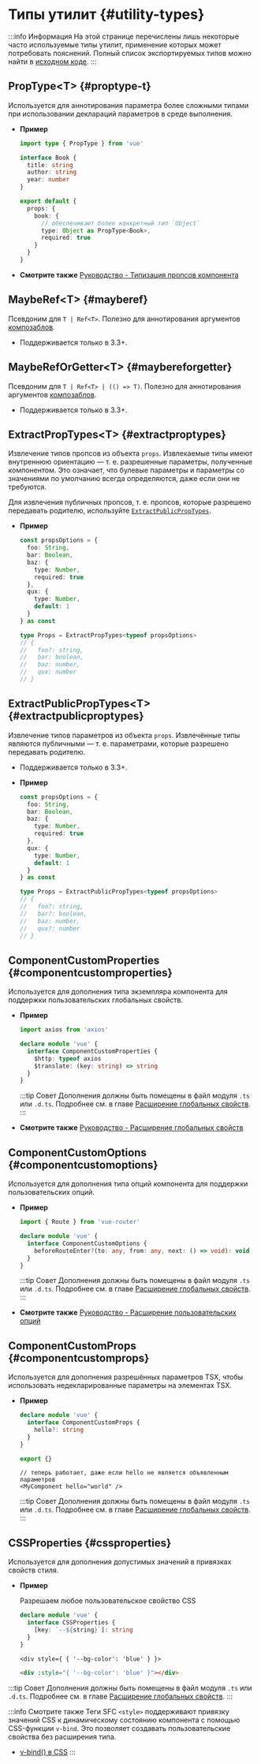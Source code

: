 # Типы утилит {#utility-types}

:::info Информация
На этой странице перечислены лишь некоторые часто используемые типы утилит, применение которых может потребовать пояснений. Полный список экспортируемых типов можно найти в [исходном коде](https://github.com/vuejs/core/blob/main/packages/runtime-core/src/index.ts#L131).
:::

## PropType\<T> {#proptype-t}

Используется для аннотирования параметра более сложными типами при использовании деклараций параметров в среде выполнения.

- **Пример**

  ```ts
  import type { PropType } from 'vue'

  interface Book {
    title: string
    author: string
    year: number
  }

  export default {
    props: {
      book: {
        // обеспечивают более конкретный тип `Object`
        type: Object as PropType<Book>,
        required: true
      }
    }
  }
  ```

- **Смотрите также** [Руководство - Типизация пропсов компонента](/guide/typescript/options-api#typing-component-props)

## MaybeRef\<T> {#mayberef}

Псевдоним для `T | Ref<T>`. Полезно для аннотирования аргументов [композаблов](/guide/reusability/composables.html).

- Поддерживается только в 3.3+.

## MaybeRefOrGetter\<T> {#maybereforgetter}

Псевдоним для `T | Ref<T> | (() => T)`. Полезно для аннотирования аргументов [композаблов](/guide/reusability/composables.html).

- Поддерживается только в 3.3+.

## ExtractPropTypes\<T> {#extractproptypes}

Извлечение типов пропсов из объекта `props`. Извлекаемые типы имеют внутреннюю ориентацию — т. е. разрешенные параметры, полученные компонентом. Это означает, что булевые параметры и параметры со значениями по умолчанию всегда определяются, даже если они не требуются.

Для извлечения публичных пропсов, т. е. пропсов, которые разрешено передавать родителю, используйте [`ExtractPublicPropTypes`](#extractpublicproptypes).

- **Пример**

  ```ts
  const propsOptions = {
    foo: String,
    bar: Boolean,
    baz: {
      type: Number,
      required: true
    },
    qux: {
      type: Number,
      default: 1
    }
  } as const

  type Props = ExtractPropTypes<typeof propsOptions>
  // {
  //   foo?: string,
  //   bar: boolean,
  //   baz: number,
  //   qux: number
  // }
  ```

## ExtractPublicPropTypes\<T> {#extractpublicproptypes}

Извлечение типов параметров из объекта `props`. Извлечённые типы являются публичными — т. е. параметрами, которые разрешено передавать родителю.

- Поддерживается только в 3.3+.

- **Пример**

  ```ts
  const propsOptions = {
    foo: String,
    bar: Boolean,
    baz: {
      type: Number,
      required: true
    },
    qux: {
      type: Number,
      default: 1
    }
  } as const

  type Props = ExtractPublicPropTypes<typeof propsOptions>
  // {
  //   foo?: string,
  //   bar?: boolean,
  //   baz: number,
  //   qux?: number
  // }
  ```

## ComponentCustomProperties {#componentcustomproperties}

Используется для дополнения типа экземпляра компонента для поддержки пользовательских глобальных свойств.

- **Пример**

  ```ts
  import axios from 'axios'

  declare module 'vue' {
    interface ComponentCustomProperties {
      $http: typeof axios
      $translate: (key: string) => string
    }
  }
  ```

  :::tip Совет
  Дополнения должны быть помещены в файл модуля `.ts` или `.d.ts`. Подробнее см. в главе [Расширение глобальных свойств](/guide/typescript/options-api#augmenting-global-properties).
  :::

- **Смотрите также** [Руководство - Расширение глобальных свойств](/guide/typescript/options-api#augmenting-global-properties)

## ComponentCustomOptions {#componentcustomoptions}

Используется для дополнения типа опций компонента для поддержки пользовательских опций.

- **Пример**

  ```ts
  import { Route } from 'vue-router'

  declare module 'vue' {
    interface ComponentCustomOptions {
      beforeRouteEnter?(to: any, from: any, next: () => void): void
    }
  }
  ```

  :::tip Совет
  Дополнения должны быть помещены в файл модуля `.ts` или `.d.ts`. Подробнее см. в главе [Расширение глобальных свойств](/guide/typescript/options-api#augmenting-global-properties).
  :::

- **Смотрите также** [Руководство - Расширение пользовательских опций](/guide/typescript/options-api#augmenting-custom-options)

## ComponentCustomProps {#componentcustomprops}

Используется для дополнения разрешённых параметров TSX, чтобы использовать недекларированные параметры на элементах TSX.

- **Пример**

  ```ts
  declare module 'vue' {
    interface ComponentCustomProps {
      hello?: string
    }
  }

  export {}
  ```

  ```tsx
  // теперь работает, даже если hello не является объявленным параметров
  <MyComponent hello="world" />
  ```

  :::tip Совет
  Дополнения должны быть помещены в файл модуля `.ts` или `.d.ts`. Подробнее см. в главе [Расширение глобальных свойств](/guide/typescript/options-api#augmenting-global-properties).
  :::

## CSSProperties {#cssproperties}

Используется для дополнения допустимых значений в привязках свойств стиля.

- **Пример**

  Разрешаем любое пользовательское свойство CSS

  ```ts
  declare module 'vue' {
    interface CSSProperties {
      [key: `--${string}`]: string
    }
  }
  ```

  ```tsx
  <div style={ { '--bg-color': 'blue' } }>
  ```

  ```html
  <div :style="{ '--bg-color': 'blue' }"></div>
  ```

:::tip Совет
Дополнения должны быть помещены в файл модуля `.ts` или `.d.ts`. Подробнее см. в главе [Расширение глобальных свойств](/guide/typescript/options-api#augmenting-global-properties).
:::

:::info Смотрите также
Теги SFC `<style>` поддерживают привязку значений CSS к динамическому состоянию компонента с помощью CSS-функции `v-bind`. Это позволяет создавать пользовательские свойства без расширения типа.

- [v-bind() в CSS](/api/sfc-css-features#v-bind-in-css)
  :::
